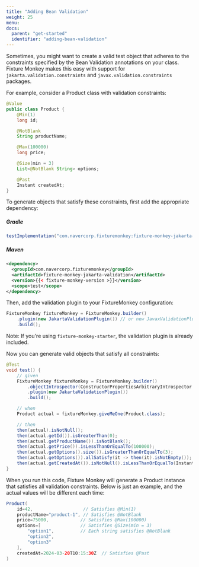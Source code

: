 ```yaml
---
title: "Adding Bean Validation"
weight: 25
menu:
docs:
  parent: "get-started"
  identifier: "adding-bean-validation"
---
```


Sometimes, you might want to create a valid test object that adheres to the constraints specified by the Bean Validation annotations on your class.
Fixture Monkey makes this easy with support for `jakarta.validation.constraints` and `javax.validation.constraints` packages.

For example, consider a Product class with validation constraints:

```java
@Value
public class Product {
    @Min(1)
    long id;

    @NotBlank
    String productName;

    @Max(100000)
    long price;

    @Size(min = 3)
    List<@NotBlank String> options;

    @Past
    Instant createdAt;
}
```

To generate objects that satisfy these constraints, first add the appropriate dependency:

##### Gradle
```groovy
testImplementation("com.navercorp.fixturemonkey:fixture-monkey-jakarta-validation:{{< fixture-monkey-version >}}")
```

##### Maven
```xml
<dependency>
  <groupId>com.navercorp.fixturemonkey</groupId>
  <artifactId>fixture-monkey-jakarta-validation</artifactId>
  <version>{{< fixture-monkey-version >}}</version>
  <scope>test</scope>
</dependency>
```

Then, add the validation plugin to your FixtureMonkey configuration:
```java
FixtureMonkey fixtureMonkey = FixtureMonkey.builder()
    .plugin(new JakartaValidationPlugin()) // or new JavaxValidationPlugin()
    .build();
```
Note: If you're using `fixture-monkey-starter`, the validation plugin is already included.

Now you can generate valid objects that satisfy all constraints:

```java
@Test
void test() {
    // given
    FixtureMonkey fixtureMonkey = FixtureMonkey.builder()
        .objectIntrospector(ConstructorPropertiesArbitraryIntrospector.INSTANCE)
        .plugin(new JakartaValidationPlugin())
        .build();

    // when
    Product actual = fixtureMonkey.giveMeOne(Product.class);

    // then
    then(actual).isNotNull();
    then(actual.getId()).isGreaterThan(0);
    then(actual.getProductName()).isNotBlank();
    then(actual.getPrice()).isLessThanOrEqualTo(100000);
    then(actual.getOptions().size()).isGreaterThanOrEqualTo(3);
    then(actual.getOptions()).allSatisfy(it -> then(it).isNotEmpty());
    then(actual.getCreatedAt()).isNotNull().isLessThanOrEqualTo(Instant.now());
}
```

When you run this code, Fixture Monkey will generate a Product instance that satisfies all validation constraints.
Below is just an example, and the actual values will be different each time:

```java
Product(
    id=42,                   // Satisfies @Min(1)
    productName="product-1", // Satisfies @NotBlank
    price=75000,            // Satisfies @Max(100000)
    options=[               // Satisfies @Size(min = 3)
        "option1",          // Each string satisfies @NotBlank
        "option2",
        "option3"
    ],
    createdAt=2024-03-20T10:15:30Z  // Satisfies @Past
)
```
